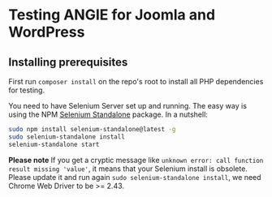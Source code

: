 # Testing ANGIE for Joomla and WordPress

## Installing prerequisites

First run `composer install` on the repo's root to install all PHP dependencies for testing.

You need to have Selenium Server set up and running. The easy way is using the NPM [Selenium Standalone](https://www.npmjs.com/package/selenium-standalone)
package. In a nutshell:
```bash
sudo npm install selenium-standalone@latest -g
sudo selenium-standalone install
selenium-standalone start 
```

**Please note** If you get a cryptic message like `unknown error: call function result missing 'value'`, it means that 
your Selenium install is obsolete. Please update it and run again `sudo selenium-standalone install`, we need Chrome Web
Driver to be >= 2.43.
